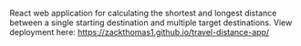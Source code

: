 React web application for calculating the shortest and longest distance between a single starting destination and multiple target destinations. View deployment here: https://zackthomas1.github.io/travel-distance-app/
